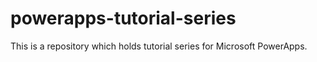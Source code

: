 # powerapps-tutorial-series
This is a repository which holds tutorial series for Microsoft PowerApps.
